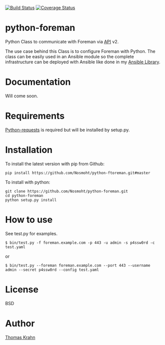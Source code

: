 [![Build Status](https://travis-ci.org/Nosmoht/python-foreman.png)](https://travis-ci.org/Nosmoht/python-foreman)
[![Coverage Status](https://coveralls.io/repos/Nosmoht/python-foreman/badge.svg)](https://coveralls.io/r/Nosmoht/python-foreman)
# python-foreman
Python Class to communicate with Foreman via [API] v2.

The use case behind this Class is to configure Foreman with Python. The class can be easily used in an Ansible module
so the complete infrastructure can be deployed with Ansible like done in my [Ansible Library].

# Documentation
Will come soon.

# Requirements
[Python-requests] is required but will be installed by setup.py.

# Installation
To install the latest version with pip from Github:
```
pip install https://github.com/Nosmoht/python-ftoreman.git#master
```

To install with python:
```
git clone https://github.com/Nosmoht/python-foreman.git
cd python-foreman
python setup.py install
```


# How to use

See test.py for examples.

```
$ bin/test.py -f foreman.example.com -p 443 -u admin -s p4ssw0rd -c test.yaml
```
or
```
$ bin/test.py --foreman foreman.example.com --port 443 --username admin --secret p4ssw0rd --config test.yaml
```

# License

BSD

# Author
[Thomas Krahn]

[API]: www.theforeman.org/api_v2.html
[Ansible Library]: https://github.com/Nosmoht/ansible-library-foreman
[Thomas Krahn]: mailto:ntbc@gmx.net
[Python-requests]: https://github.com/kennethreitz/requests
